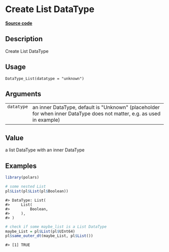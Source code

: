 

# Create List DataType

[**Source code**](https://github.com/pola-rs/r-polars/tree/741f9cd2614b3302a4d033bcae447425e1b91191/R/datatype.R#L325)

## Description

Create List DataType

## Usage

<pre><code class='language-R'>DataType_List(datatype = "unknown")
</code></pre>

## Arguments

<table>
<tr>
<td style="white-space: nowrap; font-family: monospace; vertical-align: top">
<code id="DataType_List_:_datatype">datatype</code>
</td>
<td>
an inner DataType, default is "Unknown" (placeholder for when inner
DataType does not matter, e.g. as used in example)
</td>
</tr>
</table>

## Value

a list DataType with an inner DataType

## Examples

``` r
library(polars)

# some nested List
pl$List(pl$List(pl$Boolean))
```

    #> DataType: List(
    #>     List(
    #>         Boolean,
    #>     ),
    #> )

``` r
# check if some maybe_list is a List DataType
maybe_List = pl$List(pl$UInt64)
pl$same_outer_dt(maybe_List, pl$List())
```

    #> [1] TRUE
